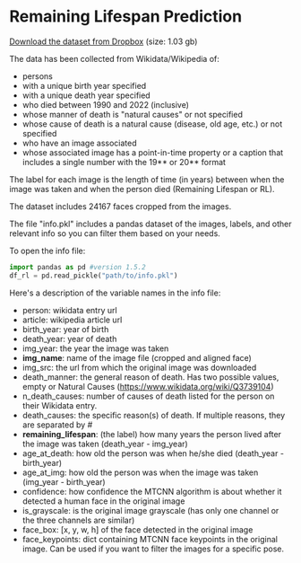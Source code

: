 # Remaining Lifespan Prediction 

[Download the dataset from Dropbox](https://www.dropbox.com/s/qn4y16p52a2gn2w/remaining-lifespan-data.zip?dl=0) (size: 1.03 gb)


The data has been collected from Wikidata/Wikipedia of:
- persons
- with a unique birth year specified
- with a unique death year specified
- who died between 1990 and 2022 (inclusive)
- whose manner of death is "natural causes" or not specified
- whose cause of death is a natural cause (disease, old age, etc.) or not specified
- who have an image associated
- whose associated image has a point-in-time property or a caption that includes a single number with the 19** or 20** format

The label for each image is the length of time (in years) between when the image was taken and when the person died (Remaining Lifespan or RL).

The dataset includes 24167 faces cropped from the images.

The file "info.pkl" includes a pandas dataset of the images, labels, and other relevant info so you can filter them based on your needs. 

To open the info file:
```python
import pandas as pd #version 1.5.2
df_rl = pd.read_pickle("path/to/info.pkl")
```

Here's a description of the variable names in the info file:
- person: wikidata entry url
- article: wikipedia article url
- birth_year: year of birth
- death_year: year of death
- img_year: the year the image was taken
- **img_name**: name of the image file (cropped and aligned face)
- img_src: the url from which the original image was downloaded
- death_manner: the general reason of death. Has two possible values, empty or Natural Causes (https://www.wikidata.org/wiki/Q3739104)
- n_death_causes: number of causes of death listed for the person on their Wikidata entry. 
- death_causes: the specific reason(s) of death. If multiple reasons, they are separated by _#_
- **remaining_lifespan**: (the label) how many years the person lived after the image was taken (death_year - img_year)
- age_at_death: how old the person was when he/she died (death_year - birth_year)
- age_at_img: how old the person was when the image was taken (img_year - birth_year)
- confidence: how confidence the MTCNN algorithm is about whether it detected a human face in the original image
- is_grayscale: is the original image grayscale (has only one channel or the three channels are similar)
- face_box: [x, y, w, h] of the face detected in the original image
- face_keypoints: dict containing MTCNN face keypoints in the original image. Can be used if you want to filter the images for a specific pose.
